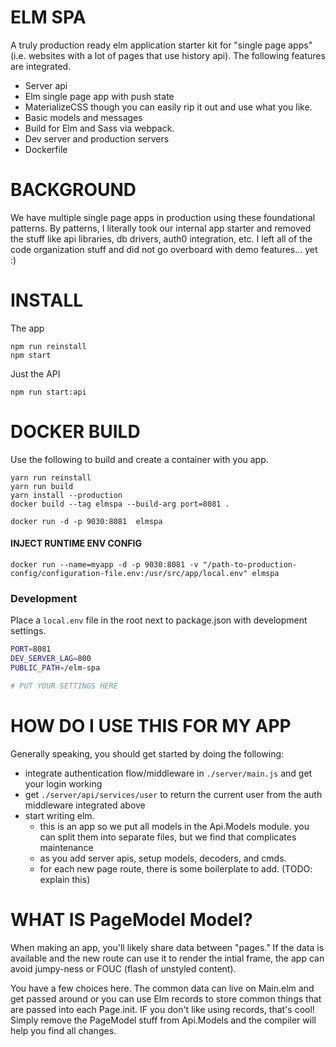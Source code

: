 # ELM SPA
A truly production ready elm application starter kit for "single page apps" (i.e. websites with a lot of pages that use history api). The following features are integrated.

* Server api
* Elm single page app with push state
* MaterializeCSS though you can easily rip it out and use what you like.
* Basic models and messages
* Build for Elm and Sass via webpack.
* Dev server and production servers
* Dockerfile

# BACKGROUND
We have multiple single page apps in production using these foundational patterns. By patterns, I literally took our internal app starter and removed the stuff like api libraries, db drivers, auth0 integration, etc. I left all of the code organization stuff and did not go overboard with demo features... yet :)

# INSTALL 

The app

```
npm run reinstall
npm start
```

Just the API

```
npm run start:api
```

# DOCKER BUILD
Use the following to build and create a container with you app.

```
yarn run reinstall
yarn run build
yarn install --production
docker build --tag elmspa --build-arg port=8081 .

docker run -d -p 9030:8081  elmspa 
```

#### INJECT RUNTIME ENV CONFIG

```
docker run --name=myapp -d -p 9030:8081 -v "/path-to-production-config/configuration-file.env:/usr/src/app/local.env" elmspa 
```


### Development

Place a `local.env` file in the root next to package.json with development settings.

```bash
PORT=8081
DEV_SERVER_LAG=800
PUBLIC_PATH=/elm-spa

# PUT YOUR SETTINGS HERE
```

# HOW DO I USE THIS FOR MY APP
Generally speaking, you should get started by doing the following:

* integrate authentication flow/middleware in `./server/main.js` and get your login working
* get `./server/api/services/user` to return the current user from the auth middleware integrated above
* start writing elm. 
  - this is an app so we put all models in the Api.Models module. you can split them into separate files, but we find that complicates maintenance
  - as you add server apis, setup models, decoders, and cmds. 
  - for each new page route, there is some boilerplate to add. (TODO: explain this)


# WHAT IS PageModel Model?
When making an app, you'll likely share data between "pages." If the data is available and the new route can use it to render the intial frame, the app can avoid jumpy-ness or FOUC (flash of unstyled content). 

You have a few choices here. The common data can live on Main.elm and get passed around or you can use Elm records to store common things that are passed into each Page.init. IF you don't like using records, that's cool!  Simply remove the PageModel stuff from Api.Models and the compiler will help you find all changes. 